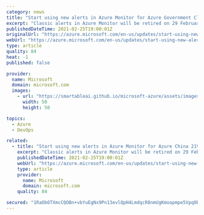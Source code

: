 ```yaml
---
category: news
title: "Start using new alerts in Azure Monitor for Azure Government Cloud "
excerpt: "Classic alerts in Azure Monitor will be retired on 29 February 2024 "
publishedDateTime: 2021-02-25T19:00:01Z
originalUrl: "https://azure.microsoft.com/en-us/updates/start-using-new-alerts-in-azure-monitor-for-azure-government-cloud/"
webUrl: "https://azure.microsoft.com/en-us/updates/start-using-new-alerts-in-azure-monitor-for-azure-government-cloud/"
type: article
quality: 84
heat: -1
published: false

provider:
  name: Microsoft
  domain: microsoft.com
  images:
    - url: "https://smartableai.github.io/microsoft-azure/assets/images/organizations/microsoft.com-50x50.jpg"
      width: 50
      height: 50

topics:
  - Azure
  - DevOps

related:
  - title: "Start using new alerts in Azure Monitor for Azure China 21Vianet "
    excerpt: "Classic alerts in Azure Monitor will be retired on 29 February 2024. "
    publishedDateTime: 2021-02-25T19:00:01Z
    webUrl: "https://azure.microsoft.com/en-us/updates/start-using-new-alerts-in-azure-monitor-for-azure-china-21vianet/"
    type: article
    provider:
      name: Microsoft
      domain: microsoft.com
    quality: 84

secured: "1RaOb6TXmcCQOBn+vbYuEgNx9Pn13evlQpH4LmdqcR8nmUgKmoapmpe5VpqOEu+GrfbdBAJmxi4hGF0DyE/jPS4YGZT+bsSLY65rLNtdsjNQKGcAWMPKXlIa/TFcXxM2de1fcqgFbjg9Wa2uVTJVCPb1UUqRfK0zZlGoMToqJmIdnGc+Ir6o2r+hmYvj+n8x140z9ttbX+OpV4MFqoYi6libiijskWT2tVWZu+BkoHcMvA6KA7nOcqRSK++0FVDPj4Mcs54O1vo7ZAERHvOXIi2bq+k5eriy0WpTK28XimrGpFpcHWsVD1YWi5eyiz16KBUrg7k+k7TgR4BPb0FiJIbv9n4uk6YQ7RQXRppaeRs=;Yn6scePW6wbcOAImTFhRIA=="
---
```


